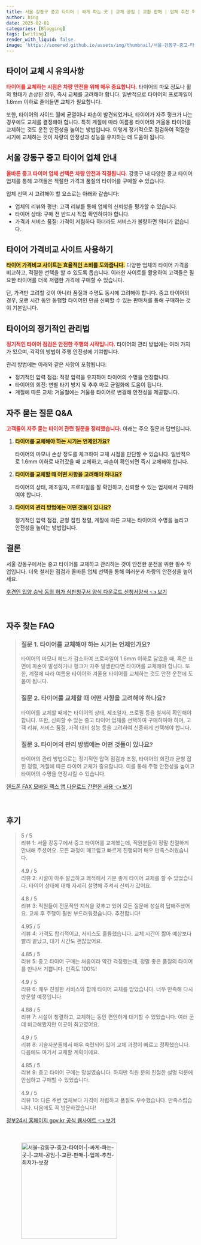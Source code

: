 ```yaml
---
title: 서울 강동구 중고 타이어 | 싸게 파는 곳 | 교체 공임 | 교환 판매 | 업체 추천 최저가 보장
author: bing
date: 2025-02-01
categories: [Blogging]
tags: [writing]
render_with_liquid: false
image: 'https://somered.github.io/assets/img/thumbnail/서울-강동구-중고-타이어-|-싸게-파는-곳-|-교체-공임-|-교환-판매-|-업체-추천-최저가-보장.webp'
---
```



<h2 id='타이어 교체 시 유의사항'>타이어 교체 시 유의사항</h2>

<p><b><span style="color: #ee2323;">타이어를 교체하는 시점은 차량 안전을 위해 매우 중요합니다.</span></b> 타이어의 마모 정도나 휠의 형태가 손상된 경우, 즉시 교체를 고려해야 합니다. 일반적으로 타이어의 프로파일이 1.6mm 이하로 줄어들면 교체가 필요합니다.</p>

<p>또한, 타이어의 사이드 월에 균열이나 파손이 발견되었거나, 타이어가 자주 펑크가 나는 경우에도 교체를 결정해야 합니다. 특히 계절에 따라 여름용 타이어와 겨울용 타이어를 교체하는 것도 운전 안전성을 높이는 방법입니다. 이렇게 정기적으로 점검하여 적절한 시기에 교체하는 것이 차량의 안정성과 성능을 유지하는 데 도움이 됩니다.</p>

<h2 id='서울 강동구 중고 타이어 업체 안내'>서울 강동구 중고 타이어 업체 안내</h2>

<p><b><span style="color: #ee2323;">올바른 중고 타이어 업체 선택은 차량 안전과 직결됩니다.</span></b> 강동구 내 다양한 중고 타이어 업체를 통해 고객들은 적절한 가격과 품질의 타이어를 구매할 수 있습니다.</p>

<p>업체 선택 시 고려해야 할 요소로는 아래와 같습니다:</p>

<ul>
    <li>업체의 리뷰와 평판: 고객 리뷰를 통해 업체의 신뢰성을 평가할 수 있습니다.</li>
    <li>타이어 상태: 구매 전 반드시 직접 확인하여야 합니다.</li>
    <li>가격과 서비스 품질: 가격이 저렴하다 하더라도 서비스가 불량하면 의미가 없습니다.</li>
</ul>

<h2 id='타이어 가격비교 사이트 사용하기'>타이어 가격비교 사이트 사용하기</h2>

<p><b><span style="background-color: #ffe066;">타이어 가격비교 사이트는 효율적인 소비를 도와줍니다.</span></b> 다양한 업체의 타이어 가격을 비교하고, 적절한 선택을 할 수 있도록 돕습니다. 이러한 사이트를 활용하여 고객들은 필요한 타이어를 더욱 저렴한 가격에 구매할 수 있습니다.</p>

<p>단, 가격만 고려할 것이 아니라 품질과 수명도 동시에 고려해야 합니다. 중고 타이어의 경우, 오랜 시간 동안 동행할 타이어인 만큼 신뢰할 수 있는 판매처를 통해 구매하는 것이 기본입니다.</p>

<h2 id='타이어의 정기적인 관리법'>타이어의 정기적인 관리법</h2>

<p><b><span style="color: #ee2323;">정기적인 타이어 점검은 안전한 주행의 시작입니다.</span></b> 타이어의 관리 방법에는 여러 가지가 있으며, 각각의 방법이 주행 안전성에 기여합니다.</p>

<p>관리 방법에는 아래와 같은 사항이 포함됩니다:</p>

<ul>
    <li>정기적인 압력 점검: 적정 압력을 유지하여 타이어의 수명을 연장합니다.</li>
    <li>타이어의 회전: 변별 타기 방지 및 추후 마모 균일화에 도움이 됩니다.</li>
    <li>계절에 따른 교체: 겨울철에는 겨울용 타이어로 변경해 안전성을 제공합니다.</li>
</ul>

<h2 id='자주 묻는 질문 Q&A'>자주 묻는 질문 Q&A</h2>

<p><b><span style="color: #ee2323;">고객들이 자주 묻는 타이어 관련 질문을 정리했습니다.</span></b> 아래는 주요 질문과 답변입니다.</p>

<ol>
    <li><b><span style="background-color: #ffe066;">타이어를 교체해야 하는 시기는 언제인가요?</span></b>
        <p>타이어의 마모나 손상 정도를 체크하여 교체 시점을 판단할 수 있습니다. 일반적으로 1.6mm 이하로 내려갔을 때 교체하고, 파손이 확인되면 즉시 교체해야 합니다.</p>
    </li>
    <li><b><span style="background-color: #ffe066;">타이어를 교체할 때 어떤 사항을 고려해야 하나요?</span></b>
        <p>타이어의 상태, 제조일자, 프로파일을 잘 확인하고, 신뢰할 수 있는 업체에서 구매하여야 합니다.</p>
    </li>
    <li><b><span style="background-color: #ffe066;">타이어의 관리 방법에는 어떤 것들이 있나요?</span></b>
        <p>정기적인 압력 점검, 균형 잡힌 정렬, 계절에 따른 교체는 타이어의 수명을 늘리고 안전성을 높이는 방법입니다.</p>
    </li>
</ol>

<h2 id='결론'>결론</h2>

<p>서울 강동구에서는 중고 타이어를 교체하고 관리하는 것이 안전한 운전을 위한 필수 작업입니다. 더욱 철저한 점검과 올바른 업체 선택을 통해 여러분과 차량의 안전성을 높이세요.</p>


<p><a class="click-button" title="후견인 입양 승낙 동의 허가 심판청구서 양식 다운로드 신청서양식" href="https://somered.github.io/posts/%ED%9B%84%EA%B2%AC%EC%9D%B8-%EC%9E%85%EC%96%91-%EC%8A%B9%EB%82%99-%EB%8F%99%EC%9D%98-%ED%97%88%EA%B0%80-%EC%8B%AC%ED%8C%90%EC%B2%AD%EA%B5%AC%EC%84%9C-%EC%96%91%EC%8B%9D-%EB%8B%A4%EC%9A%B4%EB%A1%9C%EB%93%9C-%EC%8B%A0%EC%B2%AD%EC%84%9C%EC%96%91%EC%8B%9D/" rel="dofollow">후견인 입양 승낙 동의 허가 심판청구서 양식 다운로드 신청서양식 👈 보기</a></p><br>
<h2 id='자주_찾는_FAQ'>자주 찾는 FAQ</h2>
<div itemscope="" itemtype="https://schema.org/FAQPage"> 
<blockquote> 
<div itemscope="" itemprop="mainEntity" itemtype="https://schema.org/Question"> 
<h3 itemprop="name">질문 1. 타이어를 교체해야 하는 시기는 언제인가요?</h3> 
<div itemscope="" itemprop="acceptedAnswer" itemtype="https://schema.org/Answer"> 
<span itemprop="text"> 
<p>타이어의 마모나 헤드가 감소하여 프로파일이 1.6mm 이하로 닳았을 때, 혹은 표면에 파손이 발생하거나 펑크가 자주 발생한다면 타이어를 교체해야 합니다. 또한, 계절에 따라 여름용 타이어와 겨울용 타이어를 교체하는 것도 안전 운전에 도움이 됩니다.</p> 
</span> 
</div> 
</div> 

<div itemscope="" itemprop="mainEntity" itemtype="https://schema.org/Question"> 
<h3 itemprop="name">질문 2. 타이어를 교체할 때 어떤 사항을 고려해야 하나요?</h3> 
<div itemscope="" itemprop="acceptedAnswer" itemtype="https://schema.org/Answer"> 
<span itemprop="text"> 
<p>타이어를 교체할 때에는 타이어의 상태, 제조일자, 프로필 등을 철저히 확인해야 합니다. 또한, 신뢰할 수 있는 중고 타이어 업체를 선택하여 구매하여야 하며, 고객 리뷰, 서비스 품질, 가격 대비 성능 등을 고려하여 신중하게 선택해야 합니다.</p> 
</span> 
</div> 
</div> 

<div itemscope="" itemprop="mainEntity" itemtype="https://schema.org/Question"> 
<h3 itemprop="name">질문 3. 타이어의 관리 방법에는 어떤 것들이 있나요?</h3> 
<div itemscope="" itemprop="acceptedAnswer" itemtype="https://schema.org/Answer"> 
<span itemprop="text"> 
<p>타이어의 관리 방법으로는 정기적인 압력 점검과 조정, 타이어의 회전과 균형 잡힌 정렬, 계절에 따른 타이어 교체가 중요합니다. 이를 통해 주행 안전성을 높이고 타이어의 수명을 연장시킬 수 있습니다.</p> 
</span> 
</div> 
</div> 

</blockquote> 
</div>
<p><a class="click-button" title="핸드폰 FAX 모바일 팩스 앱 다운로드 간편한 사용" href="https://somered.github.io/posts/%ED%95%B8%EB%93%9C%ED%8F%B0-FAX-%EB%AA%A8%EB%B0%94%EC%9D%BC-%ED%8C%A9%EC%8A%A4-%EC%95%B1-%EB%8B%A4%EC%9A%B4%EB%A1%9C%EB%93%9C-%EA%B0%84%ED%8E%B8%ED%95%9C-%EC%82%AC%EC%9A%A9/" rel="dofollow">핸드폰 FAX 모바일 팩스 앱 다운로드 간편한 사용 👈 보기</a></p><br>
<h2 id='후기'>후기</h2>
<div itemscope itemtype="https://schema.org/Product">
  <blockquote>
  <div itemprop="review" itemscope itemtype="https://schema.org/Review">
      <div itemprop="reviewRating" itemscope itemtype="https://schema.org/Rating"> <span itemprop="ratingValue">5</span> / <span itemprop="bestRating">5</span> </div>
      <span itemprop="reviewBody">리뷰 1: 서울 강동구에서 중고 타이어를 교체했는데, 직원분들이 정말 친절하게 안내해 주셨어요. 모든 과정이 매끄럽고 빠르게 진행되어 매우 만족스러웠습니다.</span>
  </div>
  <br>
  <div itemprop="review" itemscope itemtype="https://schema.org/Review">
      <div itemprop="reviewRating" itemscope itemtype="https://schema.org/Rating"> <span itemprop="ratingValue">4.9</span> / <span itemprop="bestRating">5</span> </div>
      <span itemprop="reviewBody">리뷰 2: 시설이 아주 깔끔하고 쾌적해서 기분 좋게 타이어 교체를 할 수 있었습니다. 타이어 상태에 대해 자세히 설명해 주셔서 신뢰가 갔어요.</span>
  </div>
  <br>
  <div itemprop="review" itemscope itemtype="https://schema.org/Review">
      <div itemprop="reviewRating" itemscope itemtype="https://schema.org/Rating"> <span itemprop="ratingValue">4.8</span> / <span itemprop="bestRating">5</span> </div>
      <span itemprop="reviewBody">리뷰 3: 직원들이 전문적인 지식을 갖추고 있어 모든 질문에 성실히 답해주셨어요. 교체 후 주행이 훨씬 부드러워졌습니다. 추천합니다!</span>
  </div>
  <br>
  <div itemprop="review" itemscope itemtype="https://schema.org/Review">
      <div itemprop="reviewRating" itemscope itemtype="https://schema.org/Rating"> <span itemprop="ratingValue">4.95</span> / <span itemprop="bestRating">5</span> </div>
      <span itemprop="reviewBody">리뷰 4: 가격도 합리적이고, 서비스도 훌륭했습니다. 교체 시간이 짧아 예상보다 빨리 끝났고, 대기 시간도 괜찮았어요.</span>
  </div>
  <br>
  <div itemprop="review" itemscope itemtype="https://schema.org/Review">
      <div itemprop="reviewRating" itemscope itemtype="https://schema.org/Rating"> <span itemprop="ratingValue">4.85</span> / <span itemprop="bestRating">5</span> </div>
      <span itemprop="reviewBody">리뷰 5: 중고 타이어 구매는 처음이라 약간 걱정했는데, 정말 좋은 품질의 타이어를 만나서 기쁩니다. 만족도 100%!</span>
  </div>
  <br>
  <div itemprop="review" itemscope itemtype="https://schema.org/Review">
      <div itemprop="reviewRating" itemscope itemtype="https://schema.org/Rating"> <span itemprop="ratingValue">4.9</span> / <span itemprop="bestRating">5</span> </div>
      <span itemprop="reviewBody">리뷰 6: 매우 친절한 서비스와 함께 타이어 교체를 받았습니다. 너무 만족해 다시 방문할 예정입니다.</span>
  </div>
  <br>
  <div itemprop="review" itemscope itemtype="https://schema.org/Review">
      <div itemprop="reviewRating" itemscope itemtype="https://schema.org/Rating"> <span itemprop="ratingValue">4.88</span> / <span itemprop="bestRating">5</span> </div>
      <span itemprop="reviewBody">리뷰 7: 시설이 청결하고, 교체하는 동안 편안하게 대기할 수 있었습니다. 여러 군데 비교해봤지만 이곳이 최고였어요.</span>
  </div>
  <br>
  <div itemprop="review" itemscope itemtype="https://schema.org/Review">
      <div itemprop="reviewRating" itemscope itemtype="https://schema.org/Rating"> <span itemprop="ratingValue">4.9</span> / <span itemprop="bestRating">5</span> </div>
      <span itemprop="reviewBody">리뷰 8: 기술자분들께서 매우 숙련되어 있어 교체 과정이 빠르고 정확했습니다. 다음에도 여기서 교체할 계획이에요.</span>
  </div>
  <br>
  <div itemprop="review" itemscope itemtype="https://schema.org/Review">
      <div itemprop="reviewRating" itemscope itemtype="https://schema.org/Rating"> <span itemprop="ratingValue">4.85</span> / <span itemprop="bestRating">5</span> </div>
      <span itemprop="reviewBody">리뷰 9: 중고 타이어 구매는 망설였습니다. 하지만 직원 분의 친절한 설명 덕분에 안심하고 구매할 수 있었습니다.</span>
  </div>
  <br>
  <div itemprop="review" itemscope itemtype="https://schema.org/Review">
      <div itemprop="reviewRating" itemscope itemtype="https://schema.org/Rating"> <span itemprop="ratingValue">4.9</span> / <span itemprop="bestRating">5</span> </div>
      <span itemprop="reviewBody">리뷰 10: 다른 주변 업체보다 가격이 저렴하고 품질도 우수했습니다. 만족스럽습니다. 다음에도 꼭 방문하겠습니다!</span>
  </div>
  </blockquote>
</div>
<p><a class="click-button" title="정부24시 홈페이지 gov.kr 공식 웹사이트" href="https://somered.github.io/posts/%EC%A0%95%EB%B6%8024%EC%8B%9C-%ED%99%88%ED%8E%98%EC%9D%B4%EC%A7%80-gov.kr-%EA%B3%B5%EC%8B%9D-%EC%9B%B9%EC%82%AC%EC%9D%B4%ED%8A%B8/" rel="dofollow">정부24시 홈페이지 gov.kr 공식 웹사이트 👈 보기</a></p><br>
<figure class="image"><img src="https://somered.github.io/assets/img/thumbnail/서울-강동구-중고-타이어-|-싸게-파는-곳-|-교체-공임-|-교환-판매-|-업체-추천-최저가-보장.webp" alt="서울-강동구-중고-타이어-|-싸게-파는-곳-|-교체-공임-|-교환-판매-|-업체-추천-최저가-보장" width="256" height="256"></figure>